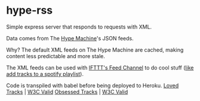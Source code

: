 # hype-rss
Simple express server that responds to requests with XML.

Data comes from The [Hype Machine](http://hypem.com/pmocampo)'s JSON feeds.

Why? The default XML feeds on The Hype Machine are cached, making content less predictable and more stale.

The XML feeds can be used with [IFTTT's Feed Channel](https://ifttt.com/feed) to do cool stuff ([like add tracks to a spotify playlist](https://ifttt.com/recipes/429610-save-loved-hype-machine-tracks-to-a-spotify-playlist)).

Code is transpiled with babel before being deployed to Heroku.
[Loved Tracks](http://hype-rss.herokuapp.com/loved/) | [W3C Valid](validator.w3.org/feed/check.cgi?url=http%3A%2F%2Fhype-rss.herokuapp.com%2Floved)
[Obsessed Tracks](http://hype-rss.herokuapp.com/obsessed/) | [W3C Valid](validator.w3.org/feed/check.cgi?url=http%3A%2F%2Fhype-rss.herokuapp.com%2Fobsessed)



